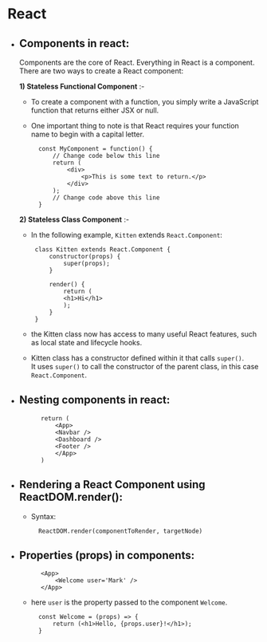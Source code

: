 # React 
- ## Components in react:
    Components are the core of React. Everything in React is a component.<br>There are two ways to create a React component:

    **1) Stateless Functional Component** :- 
    - To create a component with a function, you simply write a JavaScript function that returns either JSX or null.
    - One important thing to note is that React requires your function name to begin with a capital letter. 
    
            const MyComponent = function() {
                // Change code below this line
                return (
                    <div>
                        <p>This is some text to return.</p>
                    </div>
                );
                // Change code above this line
            }
    **2) Stateless Class Component** :-
    -  In the following example, ``Kitten`` extends ``React.Component``:

            class Kitten extends React.Component {
                constructor(props) {
                    super(props);
                }

                render() {
                    return (
                    <h1>Hi</h1>
                    );
                }
            }
    - the Kitten class now has access to many useful React features, such as local state and lifecycle hooks.
    - Kitten class has a constructor defined within it that calls ``super()``. <br>It uses ``super()`` to call the constructor of the parent class, in this case ``React.Component``.
- ## Nesting components in react:
            return (
                <App>
                <Navbar />
                <Dashboard />
                <Footer />
                </App>
            )
- ## Rendering a React Component using ReactDOM.render():
    - Syntax: 
    
            ReactDOM.render(componentToRender, targetNode)
- ## Properties (props) in components:
            <App>
                <Welcome user='Mark' />
            </App>

    - here ``user`` is the property passed to the component ``Welcome``.
            
            const Welcome = (props) => {
                return (<h1>Hello, {props.user}!</h1>);
            }
